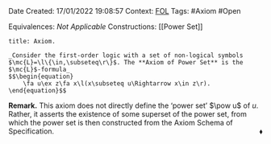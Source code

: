 <br />
<br />

Date Created: 17/01/2022 19:08:57
Context: [$\textrm{FOL}$](obsidian://open?file=First%20Order%20Logic)
Tags: #Axiom #Open

Equivalences: _Not Applicable_
Constructions: [[Power Set]]

``` ad-Axiom
title: Axiom.

_Consider the first-order logic with a set of non-logical symbols $\mc{L}=\l\{\in,\subseteq\r\}$. The **Axiom of Power Set** is the $\mc{L}$-formula_
$$\begin{equation}
    \fa u\ex z\fa x\l(x\subseteq u\Rightarrow x\in z\r).
\end{equation}$$

```

**Remark.** This axiom does not directly define the $\textrm{`}$power set$\textrm{'}$ $\pow u$ of $u$. Rather, it asserts the existence of some superset of the power set, from which the power set is then constructed from the Axiom Schema of Specification.<span style="float:right;">$\blacklozenge$</span>
